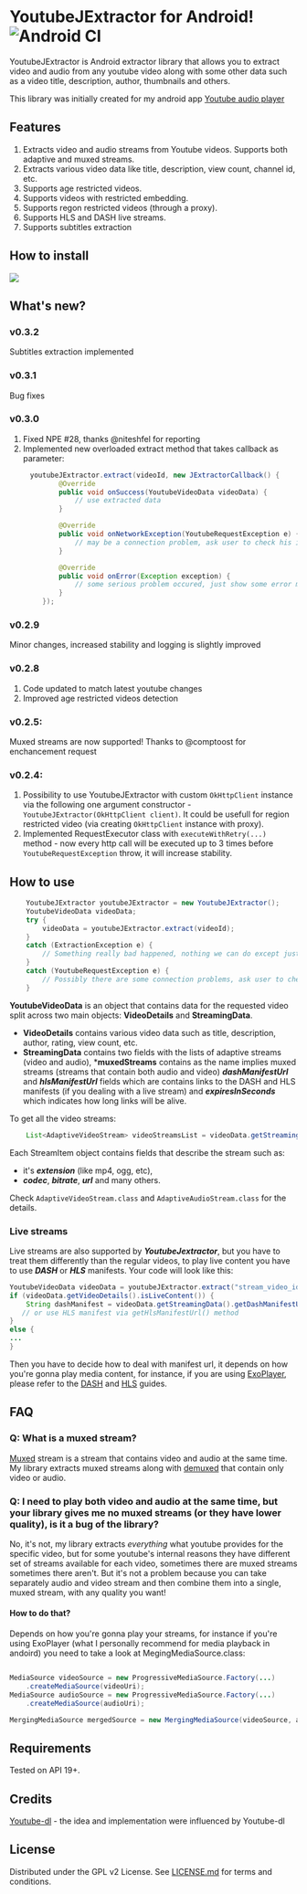  # YoutubeJExtractor for Android! ![Android CI](https://github.com/kotvertolet/youtube-jextractor/workflows/Android%20CI/badge.svg)

YoutubeJExtractor is Android extractor library that allows you to extract video and audio from any youtube video along with some other data such as a video title, description, author, thumbnails and others.

This library was initially created for my android app [Youtube audio player](https://github.com/kotvertolet/youtube-audio-player)
## Features
1. Extracts video and audio streams from Youtube videos. Supports both adaptive and muxed streams.
2. Extracts various video data like title, description, view count, channel id, etc.
3. Supports age restricted videos.
4. Supports videos with restricted embedding.
5. Supports regon restricted videos (through a proxy).
6. Supports HLS and DASH live streams.
7. Supports subtitles extraction 
 
## How to install
[![](https://jitpack.io/v/kotvertolet/youtube-jextractor.svg)](https://jitpack.io/#kotvertolet/youtube-jextractor)

## What's new?
### v0.3.2
Subtitles extraction implemented

### v0.3.1
Bug fixes

### v0.3.0
1. Fixed NPE #28, thanks @niteshfel for reporting
2. Implemented new overloaded extract method that takes callback as parameter:
```java
     youtubeJExtractor.extract(videoId, new JExtractorCallback() {
            @Override
            public void onSuccess(YoutubeVideoData videoData) {
                // use extracted data
            }

            @Override
            public void onNetworkException(YoutubeRequestException e) {
                // may be a connection problem, ask user to check his internet connection
            }

            @Override
            public void onError(Exception exception) {
                // some serious problem occured, just show some error message
            }
        });
```

### v0.2.9
Minor changes, increased stability and logging is slightly improved

### v0.2.8
1. Code updated to match latest youtube changes
2. Improved age restricted videos detection

### v0.2.5:
Muxed streams are now supported! Thanks to @comptoost for enchancement request 

### v0.2.4:
1. Possibility to use YoutubeJExtractor with custom `OkHttpClient` instance via the following one argument constructor - `YoutubeJExtractor(OkHttpClient client)`. It could be usefull for region restricted video (via creating `OkHttpClient` instance with proxy).
2. Implemented RequestExecutor class with `executeWithRetry(...)` method - now every http call will be executed up to 3 times before `YoutubeRequestException` throw, it will increase stability.

## How to use

```java
    YoutubeJExtractor youtubeJExtractor = new YoutubeJExtractor();
    YoutubeVideoData videoData;
    try {
        videoData = youtubeJExtractor.extract(videoId);
    }
    catch (ExtractionException e) {
        // Something really bad happened, nothing we can do except just show some error notification to the user 
    }
    catch (YoutubeRequestException e) {
        // Possibly there are some connection problems, ask user to check the internet connection and then retry 
    }
``` 
**YoutubeVideoData** is an object that contains data for the requested 
video split across two main objects: **VideoDetails** and **StreamingData**.

* **VideoDetails** contains various video data such as title, description, author, rating, view count, etc.
* **StreamingData** contains two fields with the lists of adaptive streams (video and audio), ***muxedStreams** contains as the name implies muxed streams (streams that contain both audio and video) ***dashManifestUrl*** and ***hlsManifestUrl*** fields which are contains links to the DASH and HLS manifests (if you dealing with a live stream) and ***expiresInSeconds*** which indicates how long links will be alive.
 
To get all the video streams:
```java
    List<AdaptiveVideoStream> videoStreamsList = videoData.getStreamingData().getAdaptiveVideoStreams()
``` 

Each StreamItem object contains fields that describe the stream such as:
* it's ***extension*** (like mp4, ogg, etc),
* ***codec***, ***bitrate***, ***url*** and many others. 

 Check `AdaptiveVideoStream.class` and `AdaptiveAudioStream.class` for the details.
 
 ### Live streams
 
Live streams are also supported by ***YoutubeJextractor***, but you have to treat them differently than the regular videos, to play live content you have to use ***DASH*** or ***HLS*** manifests. Your code will look like this:
```java
YoutubeVideoData videoData = youtubeJExtractor.extract("stream_video_id");
if (videoData.getVideoDetails().isLiveContent()) {
    String dashManifest = videoData.getStreamingData().getDashManifestUrl();
   // or use HLS manifest via getHlsManifestUrl() method
}
else {
...
}
```
Then you have to decide how to deal with manifest url, it depends on how you're gonna play media content, for instance, if you are using [ExoPlayer](https://exoplayer.dev/), please refer to the [DASH](https://exoplayer.dev/dash.html) and [HLS](https://exoplayer.dev/hls.html) guides.

## FAQ
### Q: What is a muxed stream?
[Muxed](https://wiki.videolan.org/Muxing/) stream is a stream that contains video and audio at the same time. My library extracts muxed streams along with [demuxed](https://wiki.videolan.org/Demuxing/) that contain only video or audio.

### Q: I need to play both video and audio at the same time, but your library gives me no muxed streams (or they have lower quality), is it a bug of the library?
No, it's not, my library extracts *everything* what youtube provides for the specific video, but for some youtube's internal reasons they have different set of streams available for each video, sometimes there are muxed streams sometimes there aren't. But it's not a problem because you can take separately audio and video stream and then combine them into a single, muxed stream, with any quality you want! 
 #### How to do that?
Depends on how you're gonna play your streams, for instance if you're using ExoPlayer (what I personally recommend for media playback in andoird) you need to take a look at MegingMediaSource.class:

``` java

MediaSource videoSource = new ProgressiveMediaSource.Factory(...)
    .createMediaSource(videoUri);
MediaSource audioSource = new ProgressiveMediaSource.Factory(...)
    .createMediaSource(audioUri);

MergingMediaSource mergedSource = new MergingMediaSource(videoSource, audioSource);
```

## Requirements

Tested on API 19+.

## Credits

[Youtube-dl](https://github.com/ytdl-org/youtube-dl) - the idea and implementation were influenced by Youtube-dl
 
## License

 Distributed under the GPL v2 License. See [LICENSE.md](https://github.com/kotvertolet/YoutubeJExtractor/blob/master/LICENSE) for terms and conditions.
